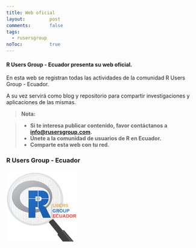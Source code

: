 ```yaml
---
title: Web oficial
layout: 		post
comments:		false
tags: 
  - rusersgroup
noToc:			true
---
```


#### <i class="icon-file"></i>R Users Group - Ecuador presenta su web oficial.

En esta web se registran todas las actividades de la comunidad R Users Group - Ecuador.

A su vez servirá como blog y repositorio para compartir investigaciones y aplicaciones de las mismas.

> **Nota:**

> - **Si te interesa publicar contenido, favor contáctanos a info@rusersgroup.com.**
> - **Únete a la comunidad de usuarios de R en Ecuador.**
> - **Comparte esta web con tu red.**

### R Users Group - Ecuador
![](/img/final5x5.png)
